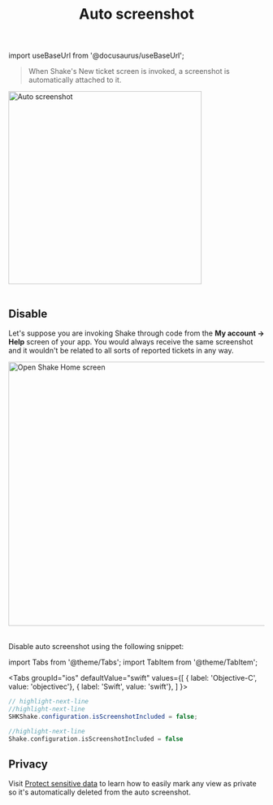 ﻿---
id: auto-screenshot
title: Auto screenshot
---
import useBaseUrl from '@docusaurus/useBaseUrl';

> When Shake's New ticket screen is invoked, a screenshot is automatically attached to it.

<table class="media-container media-container-highlighted mt-50 mb-40">
<img
  alt="Auto screenshot"
  width="380"
  src={useBaseUrl('img/phone-auto-screenshot@2x.png')}
/>
</table>

## Disable

Let's suppose you are invoking Shake through code from the **My account → Help** screen of your app. You would always receive the same 
screenshot and it wouldn't be related to all sorts of reported tickets in any way.

<table class="media-container mt-40 mb-40">
<img
  alt="Open Shake Home screen"
  width="520"
  src={useBaseUrl('screens/open-shake-home-screen@2x.png')}
/>
</table>

Disable auto screenshot using the following snippet:

import Tabs from '@theme/Tabs';
import TabItem from '@theme/TabItem';

<Tabs
  groupId="ios"
  defaultValue="swift"
  values={[
    { label: 'Objective-C', value: 'objectivec'},
    { label: 'Swift', value: 'swift'},
  ]
}>

<TabItem value="objectivec">

```java title="App.m"
// highlight-next-line
//highlight-next-line 
SHKShake.configuration.isScreenshotIncluded = false;
```

</TabItem>

<TabItem value="swift">

```swift title="App.swift"
//highlight-next-line
Shake.configuration.isScreenshotIncluded = false
```

</TabItem>
</Tabs>

## Privacy
Visit [Protect sensitive data](/ios/configuration-and-data/manage-sensitive-data/#views) to learn
how to easily mark any view as private so it's automatically deleted from the auto screenshot.
